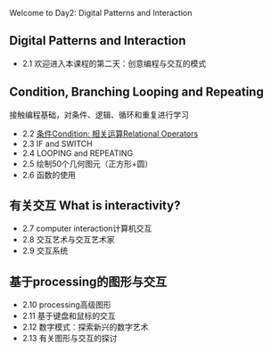 Welcome to Day2: Digital Patterns and Interaction

 ## Digital Patterns and Interaction
- 2.1 欢迎进入本课程的第二天：创意编程与交互的模式

## Condition, Branching Looping and Repeating
接触编程基础，对条件、逻辑、循环和重复进行学习

- 2.2 [条件Condition: 相关运算Relational Operators](https://github.com/lymanzhang/CreativeCoding_2017Summer/blob/master/Day2_Digital_Patterns_and_Interaction/conditions%20and%20relational%20operations.md)
- 2.3 IF and SWITCH
- 2.4 LOOPING and REPEATING
- 2.5 绘制50个几何图元（正方形+圆）
- 2.6 函数的使用

## 有关交互 What is interactivity?
- 2.7 computer interaction计算机交互
- 2.8 交互艺术与交互艺术家
- 2.9 交互系统

## 基于processing的图形与交互
- 2.10 processing高级图形
- 2.11 基于键盘和鼠标的交互
- 2.12 数字模式：探索新兴的数字艺术
- 2.13 有关图形与交互的探讨
